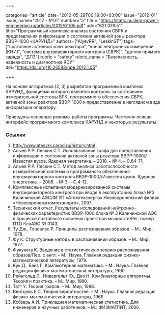 +++

categories="article"
date="2012-05-29T00:19:00+03:00"
issue="2012-01"
issue_name="2012 - №01"
number="5"
file = "https://static.nuclear-power-engineering.ru/articles/2012/01/05.pdf"
udc="621.039.51"
title="Программный комплекс анализа состояния СВРК и представления информации о состоянии активной зоны реактора ВВЭР-1000 «КАРУНД»"
authors=["AlyevRR", "LeskinST"]
tags=["состояние активной зоны реактора", "канал нейтронных измерений (КНИ)", "система внутриреакторного контроля (СВРК)", "датчик прямого заряда", "ДПЗ"]
rubric = "safety"
rubric_name = "Безопасность, надежность и диагностика ЯЭУ"
doi="https://doi.org/10.26583/npe.2012.1.05"

+++

На основе алгоритмов [2, 3] разработан программный комплекс КАРУНД, функциями которого является контроль за состоянием измерительной системы ВРК, программного обеспечения СВРК, активной зоны реактора ВВЭР-1000 и предоставление в наглядном виде информации оператору.

Приведены основные режимы работы программы. Частично описан интерфейс программного комплекса КАРУНД и некоторые результаты.

### Ссылки

1. http://www.atesvrk.narod.ru/history.html
2. Алыев Р.Р. Лескин С.Т. Использование графа для представления информации о состоянии активной зоны реактора ВВЭР-1000//Известия вузов. Ядерная энергетика. – 2010. – № 4. – С.64-71.
3. Алыев Р.Р. Лескин С.Т. Метод анализа работоспособности измерительной системы и программного обеспечения внутриреакторного контроля ВВЭР-1000//Известия вузов. Ядерная энергетика. – 2008. – № 3. – С.4-12.
4. Комплексные испытания модернизированной системы внутриреакторного контроля при вводе в эксплуатацию блока №3 Калининской АЭС/ФГУП «Атомтехэнерго» Нововоронежский филиал «Нововоронежатомтехэнерго», 2007.
5. Технический отчет. Результаты исследований нейтронно-физических характеристик ВВЭР-1000 блока № 3 Калининской АЭС в процессе поэтапного освоения проектной мощности/Рег. номер ПТО КлнАЭС № 0143.
6. Ту Дж., Гонсалес Р. Принципы распознавания образов. – М.: Мир, 1978.
7. Фу К. Структурные методы в распознавании образов. – М.: Мир, 1977.
8. Фукунага К. Введение в статистическую теорию распознавания образов/Пер. с англ. – М.: Наука. Главная редакция физико-математической литературы, 1979.
9. Кук Д., Бэйз Г. Компьютерная математика. – М.: Наука. Главная редакция физико-математической литературы, 1990.
10. Рейнгольд Э., Нивергельт Ю., Део Н. Комбинаторные алгоритмы. Теория и практика. – М.: Мир, 1980.
11. Татт У. Теория графов. – М.: Мир, 1988.
12. Вентцель Е.С. Теория вероятностей. – М.: Наука. Главная редакция физико-математической литературы, 1969.
13. Кобзарь А.И. Прикладная математическая статистика. Для инженеров и научных работников. – М.: ФИЗМАТЛИТ, 2006.